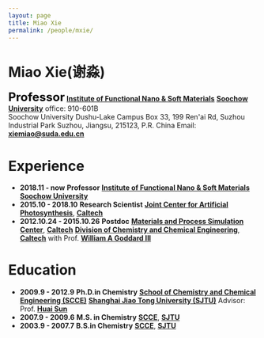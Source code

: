```yaml
---
layout: page
title: Miao Xie
permalink: /people/mxie/
---
```


# Miao Xie(谢淼)

<span style="color:black;font-size:18pt;font-weight:bold">Professor</span>
[**Institute of Functional Nano & Soft Materials**](http://funsom.suda.edu.cn/funsomen/3c/0c/c3002a277516/page.htm)
[**Soochow University**](http://www.suda.edu.cn/)
office: 910-601B  
Soochow University Dushu-Lake Campus
Box 33, 199 Ren'ai Rd, Suzhou Industrial Park
Suzhou, Jiangsu, 215123, P.R. China
Email: [**xiemiao@suda.edu.cn**](xiemiao@suda.edu.cn)

# Experience
- **2018.11 - now**
**Professor**
[**Institute of Functional Nano & Soft Materials**](http://funsom.suda.edu.cn/funsomen/3c/0c/c3002a277516/page.htm)
[**Soochow University**](http://www.suda.edu.cn/)
- **2015.10 - 2018.10**
**Research Scientist**
[**Joint Center for Artificial Photosynthesis**](https://solarfuelshub.org/), [**Caltech**](http://www.caltech.edu/)
- **2012.10.24 - 2015.10.26**
**Postdoc**
[**Materials and Process Simulation Center**](http://www.wag.caltech.edu/), [**Caltech**](http://www.caltech.edu/)
[**Division of Chemistry and Chemical Engineering**](http://cce.caltech.edu/), [**Caltech**](http://www.caltech.edu/)
with Prof. [**William A Goddard III**](https://www.cce.caltech.edu/content/william-a-goddard)

# Education
- **2009.9 - 2012.9**
**Ph.D.in Chemistry**
[**School of Chemistry and Chemical Engineering (SCCE)**](http://scce.sjtu.edu.cn/)
[**Shanghai Jiao Tong University (SJTU)**](https://www.sjtu.edu.cn/)
Advisor: Prof. [**Huai Sun**](http://sun.sjtu.edu.cn/)
- **2007.9 - 2009.6**
**M.S. in Chemistry**
[**SCCE**](http://scce.sjtu.edu.cn/), [**SJTU**](https://www.sjtu.edu.cn/)
- **2003.9 - 2007.7**
**B.S.in Chemistry**
[**SCCE**](http://scce.sjtu.edu.cn/), [**SJTU**](https://www.sjtu.edu.cn/)



